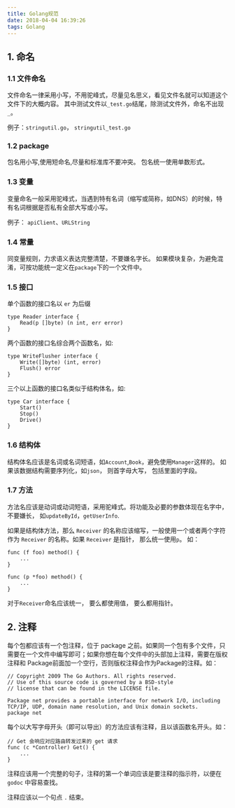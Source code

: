```yaml
---
title: Golang规范
date: 2018-04-04 16:39:26
tags: Golang
---
```


## 1. 命名

### 1.1 文件命名
文件命名一律采用小写，不用驼峰式，尽量见名思义，看见文件名就可以知道这个文件下的大概内容。
其中测试文件以`_test.go`结尾，除测试文件外，命名不出现`_`。

例子：`stringutil.go`， `stringutil_test.go`

### 1.2 package
包名用小写,使用短命名,尽量和标准库不要冲突。
包名统一使用单数形式。

### 1.3 变量
变量命名一般采用驼峰式，当遇到特有名词（缩写或简称，如DNS）的时候，特有名词根据是否私有全部大写或小写。

例子： `apiClient`、`URLString`

### 1.4 常量
同变量规则，力求语义表达完整清楚，不要嫌名字长。
如果模块复杂，为避免混淆，可按功能统一定义在`package`下的一个文件中。

### 1.5 接口
单个函数的接口名以 `er` 为后缀

```
type Reader interface {
    Read(p []byte) (n int, err error)
}
```

两个函数的接口名综合两个函数名，如:

```
type WriteFlusher interface {
    Write([]byte) (int, error)
    Flush() error
}
```

三个以上函数的接口名类似于结构体名，如:

```
type Car interface {
    Start() 
    Stop()
    Drive()
}
```
<!-- more -->
### 1.6 结构体
结构体名应该是名词或名词短语，如`Account`,`Book`，避免使用`Manager`这样的。
如果该数据结构需要序列化，如`json`， 则首字母大写， 包括里面的字段。

### 1.7 方法
方法名应该是动词或动词短语，采用驼峰式。将功能及必要的参数体现在名字中， 不要嫌长， 如`updateById`，`getUserInfo`.

如果是结构体方法，那么 `Receiver` 的名称应该缩写，一般使用一个或者两个字符作为 `Receiver` 的名称。如果 `Receiver` 是指针， 那么统一使用`p`。 如：

```
func (f foo) method() {
	...
}
```

```
func (p *foo) method() {
	...
}
```

对于`Receiver`命名应该统一， 要么都使用值， 要么都用指针。

## 2. 注释

每个包都应该有一个包注释，位于 package 之前。如果同一个包有多个文件，只需要在一个文件中编写即可；如果你想在每个文件中的头部加上注释，需要在版权注释和 Package前面加一个空行，否则版权注释会作为Package的注释。如：

```
// Copyright 2009 The Go Authors. All rights reserved.
// Use of this source code is governed by a BSD-style
// license that can be found in the LICENSE file.

Package net provides a portable interface for network I/O, including
TCP/IP, UDP, domain name resolution, and Unix domain sockets.
package net
```

每个以大写字母开头（即可以导出）的方法应该有注释，且以该函数名开头。如：

```
// Get 会响应对应路由转发过来的 get 请求
func (c *Controller) Get() {
    ...
}
```

注释应该用一个完整的句子，注释的第一个单词应该是要注释的指示符，以便在 `godoc` 中容易查找。

注释应该以一个句点 `.` 结束。